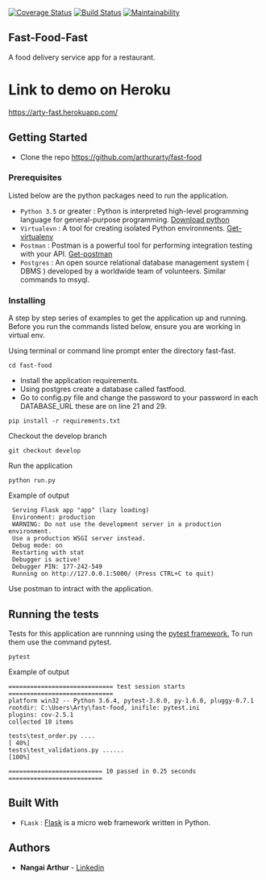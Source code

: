[![Coverage Status](https://coveralls.io/repos/github/arthurarty/fast-food/badge.svg?branch=develop)](https://coveralls.io/github/arthurarty/fast-food?branch=develop)
[![Build Status](https://travis-ci.com/arthurarty/fast-food.svg?branch=develop)](https://travis-ci.com/arthurarty/fast-food)
[![Maintainability](https://api.codeclimate.com/v1/badges/0d7befbf06875d2ca626/maintainability)](https://codeclimate.com/github/arthurarty/fast-food/maintainability)
## Fast-Food-Fast 
A food delivery service app for a restaurant.

# Link to demo on Heroku
https://arty-fast.herokuapp.com/

## Getting Started
* Clone the repo https://github.com/arthurarty/fast-food

### Prerequisites

Listed below are the python packages need to run the application.

* `Python 3.5` or greater : Python is interpreted high-level programming language for general-purpose programming. [Download python](https://www.python.org/downloads/)
* `Virtualevn` : A tool for creating isolated Python environments. [Get-virtualenv](https://packaging.python.org/key_projects/#virtualenv) 
* `Postman` : Postman is a powerful tool for performing integration testing with your API. [Get-postman](https://www.getpostman.com/)
* `Postgres` : An open source relational database management system ( DBMS ) developed by a worldwide team of volunteers. Similar commands to msyql. 

### Installing

A step by step series of examples to get the application up and running. Before you run the commands listed below, ensure you are working in virtual env. 

Using terminal or command line prompt enter the directory fast-fast.

```
cd fast-food
```

- Install the application requirements.
- Using postgres create a database called fastfood.
- Go to config.py file and change the password to your password in each DATABASE_URL these are on line 21 and 29.

```
pip install -r requirements.txt
```
Checkout the develop branch

```
git checkout develop
```
Run the application

```
python run.py
```
Example of output
```(fast-food) C:\Users\Arty\fast-food>python run.py
 Serving Flask app "app" (lazy loading)
 Environment: production
 WARNING: Do not use the development server in a production environment.
 Use a production WSGI server instead.
 Debug mode: on
 Restarting with stat
 Debugger is active!
 Debugger PIN: 177-242-549
 Running on http://127.0.0.1:5000/ (Press CTRL+C to quit)
```
Use postman to intract with the application. 
## Running the tests

Tests for this application are runnning using the [pytest framework.](https://docs.pytest.org/en/latest/)
To run them use the command pytest.
```
pytest
```
Example of output 
```
============================= test session starts =============================
platform win32 -- Python 3.6.4, pytest-3.8.0, py-1.6.0, pluggy-0.7.1
rootdir: C:\Users\Arty\fast-food, inifile: pytest.ini
plugins: cov-2.5.1
collected 10 items

tests\test_order.py ....                                                 [ 40%]
tests\test_validations.py ......                                         [100%]

========================== 10 passed in 0.25 seconds ==========================
```
## Built With

* `FLask` : [Flask](http://flask.pocoo.org/) is a micro web framework written in Python.

## Authors

* **Nangai Arthur** - [Linkedin](www.linkedin.com/in/arthur-nangai)
